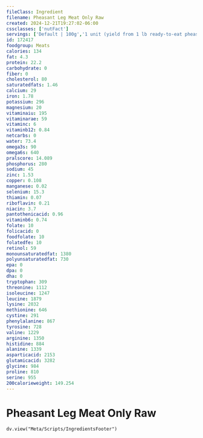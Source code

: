 ```yaml
---
fileClass: Ingredient
filename: Pheasant Leg Meat Only Raw
created: 2024-12-21T19:27:02-06:00
cssclasses: ['nutFact']
servings: ['Default | 100g','1 unit (yield from 1 lb ready-to-eat pheasant) | 99','1 leg, bone and skin removed | 107']
id: 172417
foodgroup: Meats
calories: 134
fat: 4.3
protein: 22.2
carbohydrate: 0
fiber: 0
cholesterol: 80
saturatedfats: 1.46
calcium: 29
iron: 1.78
potassium: 296
magnesium: 20
vitaminaiu: 195
vitaminarae: 59
vitaminc: 6
vitaminb12: 0.84
netcarbs: 0
water: 73.4
omega3s: 90
omega6s: 640
pralscore: 14.089
phosphorus: 280
sodium: 45
zinc: 1.53
copper: 0.108
manganese: 0.02
selenium: 15.3
thiamin: 0.07
riboflavin: 0.21
niacin: 3.7
pantothenicacid: 0.96
vitaminb6: 0.74
folate: 10
folicacid: 0
foodfolate: 10
folatedfe: 10
retinol: 59
monounsaturatedfat: 1380
polyunsaturatedfat: 730
epa: 0
dpa: 0
dha: 0
tryptophan: 309
threonine: 1112
isoleucine: 1247
leucine: 1879
lysine: 2032
methionine: 646
cystine: 291
phenylalanine: 867
tyrosine: 728
valine: 1229
arginine: 1350
histidine: 884
alanine: 1339
asparticacid: 2153
glutamicacid: 3282
glycine: 984
proline: 810
serine: 955
200calorieweight: 149.254
---
```


# Pheasant Leg Meat Only Raw

```dataviewjs
dv.view("Meta/Scripts/IngredientsFooter")
```